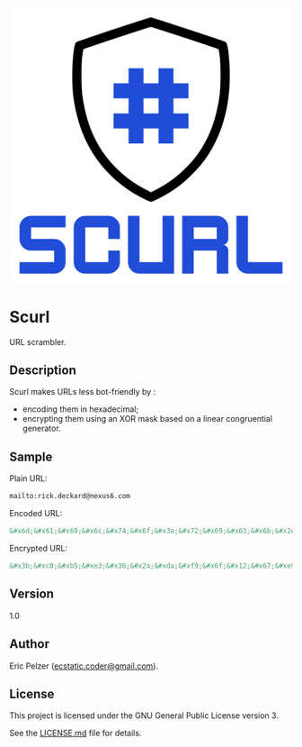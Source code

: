 ![](https://github.com/senselogic/SCURL/blob/master/LOGO/scurl.png)

# Scurl

URL scrambler.

## Description

Scurl makes URLs less bot-friendly by :
- encoding them in hexadecimal;
- encrypting them using an XOR mask based on a linear congruential generator.

## Sample

Plain URL:
```html
mailto:rick.deckard@nexus6.com
```

Encoded URL:
```html
&#x6d;&#x61;&#x69;&#x6c;&#x74;&#x6f;&#x3a;&#x72;&#x69;&#x63;&#x6b;&#x2e;&#x64;&#x65;&#x63;&#x6b;&#x61;&#x72;&#x64;&#x40;&#x6e;&#x65;&#x78;&#x75;&#x73;&#x36;&#x2e;&#x63;&#x6f;&#x6d;
```

Encrypted URL:
```html
&#x3b;&#xc0;&#xb5;&#xe3;&#x36;&#x2a;&#xda;&#xf9;&#x6f;&#x12;&#x67;&#xe9;&#x66;&#x28;&#xeb;&#x40;&#x4f;&#x4b;&#x90;&#xd7;&#x3c;&#xe0;&#x68;&#xd6;&#xf5;&#x37;&#x2a;&#x44;&#x25;&#x48;
```

## Version

1.0

## Author

Eric Pelzer (ecstatic.coder@gmail.com).

## License

This project is licensed under the GNU General Public License version 3.

See the [LICENSE.md](LICENSE.md) file for details.
